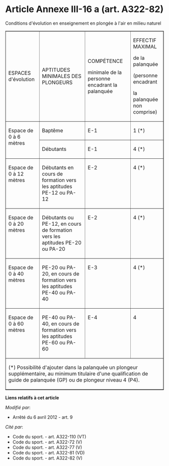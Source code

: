 # Article Annexe III-16 a (art. A322-82)

Conditions d'évolution en enseignement en plongée à l'air en milieu naturel

<table cellpadding="0" border="1" width="680">
  <tbody>
    <tr>
      <td>

ESPACES d'évolution

</td>
      <td>

APTITUDES MINIMALES DES PLONGEURS

</td>
      <td>

COMPÉTENCE

minimale de la personne encadrant la palanquée

</td>
      <td>

EFFECTIF MAXIMAL

de la palanquée

(personne encadrant

la palanquée non comprise)

</td>
    </tr>
    <tr>
      <td valign="top" rowspan="2">

Espace de 0 à 6 mètres

</td>
      <td>

Baptême

</td>
      <td>

E-1

</td>
      <td>

1 (*)

</td>
    </tr>
    <tr>
      <td>

Débutants

</td>
      <td>

E-1

</td>
      <td>

4 (*)

</td>
    </tr>
    <tr>
      <td valign="top">

Espace de 0 à 12 mètres 

</td>
      <td valign="top">

Débutants en cours de formation vers les aptitudes PE-12 ou PA-12

</td>
      <td valign="top">

E-2

</td>
      <td valign="top">

4 (*)

</td>
    </tr>
    <tr>
      <td valign="top">

Espace de 0 à 20 mètres

</td>
      <td valign="top">

Débutants ou PE-12, en cours de formation vers les aptitudes PE-20 ou PA-20

</td>
      <td valign="top">

E-2

</td>
      <td valign="top">

4 (*)

</td>
    </tr>
    <tr>
      <td valign="top">

Espace de 0 à 40 mètres

</td>
      <td valign="top">

PE-20 ou PA-20, en cours de formation vers les aptitudes PE-40 ou PA-40 

</td>
      <td valign="top">

E-3

</td>
      <td valign="top">

4 (*)

</td>
    </tr>
    <tr>
      <td valign="top">

Espace de 0 à 60 mètres

</td>
      <td valign="top">

PE-40 ou PA-40, en cours de formation vers les aptitudes PE-60 ou PA-60

</td>
      <td valign="top">

E-4

</td>
      <td valign="top">

4 

</td>
    </tr>
    <tr>
      <td colspan="4">

(*) Possibilité d'ajouter dans la palanquée un plongeur supplémentaire, au minimum titulaire d'une qualification de guide de
palanquée (GP) ou de plongeur niveau 4 (P4).

</td>
    </tr>
  </tbody>
</table>

**Liens relatifs à cet article**

_Modifié par_:

  - Arrêté du 6 avril 2012 - art. 9

_Cité par_:

  - Code du sport. - art. A322-110 (VT)
  - Code du sport. - art. A322-72 (V)
  - Code du sport. - art. A322-77 (V)
  - Code du sport. - art. A322-81 (VD)
  - Code du sport. - art. A322-82 (V)
